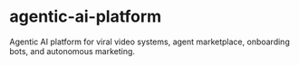 # agentic-ai-platform
Agentic AI platform for viral video systems, agent marketplace, onboarding bots, and autonomous marketing.
